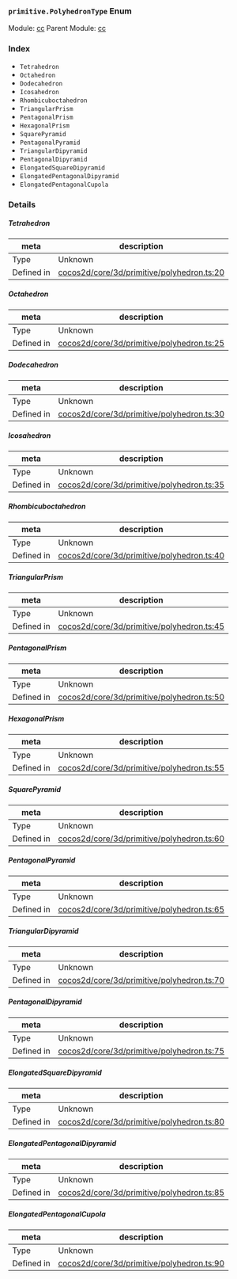 ### `primitive.PolyhedronType` Enum



Module: [cc](../modules/cc.md)
Parent Module: [cc](../modules/cc.md)





### Index
  - `Tetrahedron`
  - `Octahedron`
  - `Dodecahedron`
  - `Icosahedron`
  - `Rhombicuboctahedron`
  - `TriangularPrism`
  - `PentagonalPrism`
  - `HexagonalPrism`
  - `SquarePyramid`
  - `PentagonalPyramid`
  - `TriangularDipyramid`
  - `PentagonalDipyramid`
  - `ElongatedSquareDipyramid`
  - `ElongatedPentagonalDipyramid`
  - `ElongatedPentagonalCupola`

### Details


##### Tetrahedron

> 

| meta | description |
|------|-------------|
| Type | Unknown |
| Defined in | [cocos2d/core/3d/primitive/polyhedron.ts:20](https://github.com/cocos-creator/engine/blob/ca662e1d8c009e4c070be6fb12c55967f9cdd6f6/cocos2d/core/3d/primitive/polyhedron.ts#L20) |



##### Octahedron

> 

| meta | description |
|------|-------------|
| Type | Unknown |
| Defined in | [cocos2d/core/3d/primitive/polyhedron.ts:25](https://github.com/cocos-creator/engine/blob/ca662e1d8c009e4c070be6fb12c55967f9cdd6f6/cocos2d/core/3d/primitive/polyhedron.ts#L25) |



##### Dodecahedron

> 

| meta | description |
|------|-------------|
| Type | Unknown |
| Defined in | [cocos2d/core/3d/primitive/polyhedron.ts:30](https://github.com/cocos-creator/engine/blob/ca662e1d8c009e4c070be6fb12c55967f9cdd6f6/cocos2d/core/3d/primitive/polyhedron.ts#L30) |



##### Icosahedron

> 

| meta | description |
|------|-------------|
| Type | Unknown |
| Defined in | [cocos2d/core/3d/primitive/polyhedron.ts:35](https://github.com/cocos-creator/engine/blob/ca662e1d8c009e4c070be6fb12c55967f9cdd6f6/cocos2d/core/3d/primitive/polyhedron.ts#L35) |



##### Rhombicuboctahedron

> 

| meta | description |
|------|-------------|
| Type | Unknown |
| Defined in | [cocos2d/core/3d/primitive/polyhedron.ts:40](https://github.com/cocos-creator/engine/blob/ca662e1d8c009e4c070be6fb12c55967f9cdd6f6/cocos2d/core/3d/primitive/polyhedron.ts#L40) |



##### TriangularPrism

> 

| meta | description |
|------|-------------|
| Type | Unknown |
| Defined in | [cocos2d/core/3d/primitive/polyhedron.ts:45](https://github.com/cocos-creator/engine/blob/ca662e1d8c009e4c070be6fb12c55967f9cdd6f6/cocos2d/core/3d/primitive/polyhedron.ts#L45) |



##### PentagonalPrism

> 

| meta | description |
|------|-------------|
| Type | Unknown |
| Defined in | [cocos2d/core/3d/primitive/polyhedron.ts:50](https://github.com/cocos-creator/engine/blob/ca662e1d8c009e4c070be6fb12c55967f9cdd6f6/cocos2d/core/3d/primitive/polyhedron.ts#L50) |



##### HexagonalPrism

> 

| meta | description |
|------|-------------|
| Type | Unknown |
| Defined in | [cocos2d/core/3d/primitive/polyhedron.ts:55](https://github.com/cocos-creator/engine/blob/ca662e1d8c009e4c070be6fb12c55967f9cdd6f6/cocos2d/core/3d/primitive/polyhedron.ts#L55) |



##### SquarePyramid

> 

| meta | description |
|------|-------------|
| Type | Unknown |
| Defined in | [cocos2d/core/3d/primitive/polyhedron.ts:60](https://github.com/cocos-creator/engine/blob/ca662e1d8c009e4c070be6fb12c55967f9cdd6f6/cocos2d/core/3d/primitive/polyhedron.ts#L60) |



##### PentagonalPyramid

> 

| meta | description |
|------|-------------|
| Type | Unknown |
| Defined in | [cocos2d/core/3d/primitive/polyhedron.ts:65](https://github.com/cocos-creator/engine/blob/ca662e1d8c009e4c070be6fb12c55967f9cdd6f6/cocos2d/core/3d/primitive/polyhedron.ts#L65) |



##### TriangularDipyramid

> 

| meta | description |
|------|-------------|
| Type | Unknown |
| Defined in | [cocos2d/core/3d/primitive/polyhedron.ts:70](https://github.com/cocos-creator/engine/blob/ca662e1d8c009e4c070be6fb12c55967f9cdd6f6/cocos2d/core/3d/primitive/polyhedron.ts#L70) |



##### PentagonalDipyramid

> 

| meta | description |
|------|-------------|
| Type | Unknown |
| Defined in | [cocos2d/core/3d/primitive/polyhedron.ts:75](https://github.com/cocos-creator/engine/blob/ca662e1d8c009e4c070be6fb12c55967f9cdd6f6/cocos2d/core/3d/primitive/polyhedron.ts#L75) |



##### ElongatedSquareDipyramid

> 

| meta | description |
|------|-------------|
| Type | Unknown |
| Defined in | [cocos2d/core/3d/primitive/polyhedron.ts:80](https://github.com/cocos-creator/engine/blob/ca662e1d8c009e4c070be6fb12c55967f9cdd6f6/cocos2d/core/3d/primitive/polyhedron.ts#L80) |



##### ElongatedPentagonalDipyramid

> 

| meta | description |
|------|-------------|
| Type | Unknown |
| Defined in | [cocos2d/core/3d/primitive/polyhedron.ts:85](https://github.com/cocos-creator/engine/blob/ca662e1d8c009e4c070be6fb12c55967f9cdd6f6/cocos2d/core/3d/primitive/polyhedron.ts#L85) |



##### ElongatedPentagonalCupola

> 

| meta | description |
|------|-------------|
| Type | Unknown |
| Defined in | [cocos2d/core/3d/primitive/polyhedron.ts:90](https://github.com/cocos-creator/engine/blob/ca662e1d8c009e4c070be6fb12c55967f9cdd6f6/cocos2d/core/3d/primitive/polyhedron.ts#L90) |


